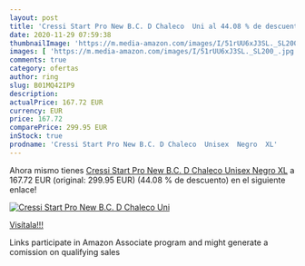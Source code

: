 ```yaml
---
layout: post
title: 'Cressi Start Pro New B.C. D Chaleco  Uni al 44.08 % de descuento'
date: 2020-11-29 07:59:38
thumbnailImage: 'https://m.media-amazon.com/images/I/51rUU6xJ3SL._SL200_.jpg'
images: [ 'https://m.media-amazon.com/images/I/51rUU6xJ3SL._SL200_.jpg' ]
comments: true
category: ofertas
author: ring
slug: B01MQ42IP9
description:
actualPrice: 167.72 EUR
currency: EUR
price: 167.72
comparePrice: 299.95 EUR
inStock: true
prodname: 'Cressi Start Pro New B.C. D Chaleco  Unisex  Negro  XL'
---
```


Ahora mismo tienes [Cressi Start Pro New B.C. D Chaleco  Unisex  Negro  XL](https://www.amazon.es/dp/B01MQ42IP9/?tag=tolees-21) a 167.72 EUR (original: 299.95 EUR) (44.08 %  de descuento) en el siguiente enlace!

[![Cressi Start Pro New B.C. D Chaleco  Uni](https://m.media-amazon.com/images/I/51rUU6xJ3SL._SL200_.jpg)](https://www.amazon.es/dp/B01MQ42IP9/?tag=tolees-21)

[Visítala!!!](https://www.amazon.es/dp/B01MQ42IP9/?tag=tolees-21)

Links participate in Amazon Associate program and might generate a comission on qualifying sales
